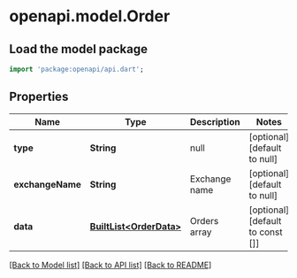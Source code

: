 # openapi.model.Order

## Load the model package
```dart
import 'package:openapi/api.dart';
```

## Properties
Name | Type | Description | Notes
------------ | ------------- | ------------- | -------------
**type** | **String** | null | [optional] [default to null]
**exchangeName** | **String** | Exchange name | [optional] [default to null]
**data** | [**BuiltList&lt;OrderData&gt;**](OrderData.md) | Orders array | [optional] [default to const []]

[[Back to Model list]](../README.md#documentation-for-models) [[Back to API list]](../README.md#documentation-for-api-endpoints) [[Back to README]](../README.md)


